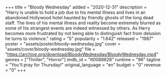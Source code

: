 +++
title = "Bloody Wednesday"
added = "2020-12-31"
description = "Harry is unable to hold a job due to his mental illness and lives in an abandoned Hollywood hotel haunted by friendly ghosts of the long dead staff. The lines of his mental illness and reality become extremely blurred as some of his strangest events are indeed witnessed by others. As Harry becomes more frustrated by not being able to distinguish fact from delusion he turns to violence."
rating = "5"
popularity = "1.642"
released = "1987"
poster = "assets/poster/bloody-wednesday.jpg"
cover = "assets/cover/bloody-wednesday.jpg"
file = "https://archive.org/download/BloodyWednesday/BloodyWednesday.mp4"
genres = ["Thriller", "Horror"]
imdb_id = "tt0088828"
runtime = "96"
tagline = "You'll pray for Thursday!"
original_language = "en"
budget = "0"
revenue = "0"
+++
